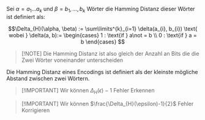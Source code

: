 
Sei $\alpha = a_{1} \dots a_{k}$ und $\beta = b_{1}, \dots, b_{k}$ Wörter die Hamming Distanz dieser Wörter ist definiert als:

$$\Delta_{H}(\alpha, \beta) := \sum\limits^{k}_{i=1} \delta(a_{i}, b_{i}) \text{ wobei } \delta(a, b):=
\begin{cases}
1 : \text{if } a\not = b \\
0 : \text{if } a = b
\end{cases}
$$

>[!NOTE] Die Hamming Distanz ist also gleich der Anzahl an Bits die die Zwei Wörter voneinander unterscheiden

Die Hamming Distanz eines Encodings ist definiert als der kleinste mögliche Abstand zwischen zwei Wörtern.

>[!IMPORTANT] Wir können $\Delta_{H}(\epsilon) - 1$ Fehler Erkennen

>[!IMPORTANT] Wir können $\frac{\Delta_{H}(\epsilon)-1}{2}$ Fehler Korrigieren
